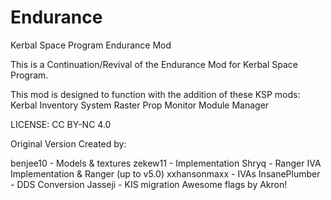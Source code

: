 # Endurance
Kerbal Space Program Endurance Mod

This is a Continuation/Revival of the Endurance Mod for Kerbal Space Program.

This mod is designed to function with the addition of these KSP mods:
Kerbal Inventory System
Raster Prop Monitor
Module Manager

LICENSE: CC BY-NC 4.0

Original Version Created by:

benjee10 - Models & textures
zekew11 - Implementation
Shryq - Ranger IVA Implementation & Ranger (up to v5.0)
xxhansonmaxx - IVAs
InsanePlumber - DDS Conversion
Jasseji - KIS migration
Awesome flags by Akron!
